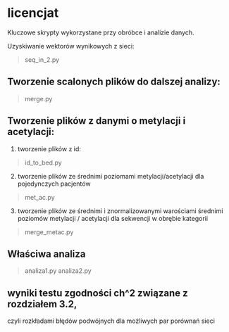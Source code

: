 # licencjat
Kluczowe skrypty wykorzystane przy obróbce i analizie danych.

Uzyskiwanie wektorów wynikowych z sieci:

> seq_in_2.py 

## Tworzenie scalonych plików do dalszej analizy:

> merge.py 

## Tworzenie plików z danymi o metylacji i acetylacji:

1) tworzenie plików z id:
> id_to_bed.py

2) tworzenie plików ze średnimi poziomami metylacji/acetylacji dla pojedynczych pacjentów
> met_ac.py 

3) tworzenie plików ze średnimi i znormalizowanymi warościami średnimi poziomów 
   metylacji / acetylacji dla sekwencji w obrębie kategorii
> merge_metac.py 

## Właściwa analiza
> analiza1.py
> analiza2.py

## wyniki testu zgodności ch^2 związane z rozdziałem 3.2,
czyli rozkładami błędów podwójnych dla możliwych par porównań sieci
